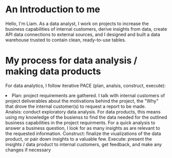 # An Introduction to me

Hello, I'm Liam.  As a data analyst, I work on projects to increase the business capabilities of internal customers, derive insights from data, create API data connections to external sources, and I designed and built a data warehouse trusted to contain clean, ready-to-use tables.  

# My process for data analysis / making data products
For data analytics, I follow iterative PACE (plan, analsis, construct, execute):
<oi>
  <li>Plan: project requirements are gathered.  I talk with internal customers of project deliverables about the motivations behind the project, the "Why" that drove the internal customer(s) to request a report to be made.</li>
  <il>Analsis: conduct exploratory data analysis.  For data products, this means using my knowledge of the busienss to find the data needed for the outlined business capabilities in the project requirments. 
 For a quick analysis to answer a business question, I look for as many insights as are relevant to the requested information.</il>
  <il>Construct: finalize the viualizations of the data product, or pair down insights to a valuable few.</il>
  <il>Execute: present the insights / data product to internal customers, get feedback, and make any changes if necessary</il>
</oi>
